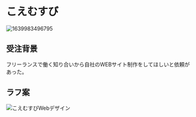 # こえむすび

![1639983496795](https://user-images.githubusercontent.com/86665594/146725204-03e235b7-271e-42aa-a494-dc89a1be77b7.jpg)

## 受注背景
フリーランスで働く知り合いから自社のWEBサイト制作をしてほしいと依頼があった。

## ラフ案

![こえむすびWebデザイン](https://user-images.githubusercontent.com/86665594/147634682-b1f26398-e5a1-4bc5-90b9-4aa9ab57430b.png)

